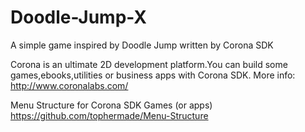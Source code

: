 Doodle-Jump-X
=============

A simple game inspired by Doodle Jump written by Corona SDK

Corona is an ultimate 2D development platform.You can build some games,ebooks,utilities or business apps with Corona SDK.
More info:
http://www.coronalabs.com/


Menu Structure for Corona SDK Games (or apps)
https://github.com/tophermade/Menu-Structure
